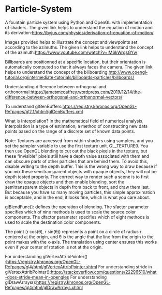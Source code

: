 # Particle-System

A fountain particle system using Python and OpenGL with implementation of shaders.
The given link helps to understand the equation of motion and its derivation:https://byjus.com/physics/derivation-of-equation-of-motion/

Images provided helps to illustrate the concept and viewpoints set according to the azimuths.
The given link helps to understand the concept of the azimuth:https://www.youtube.com/watch?v=lM6kWrgsGYw

Billboards are positionned at a specific location, but their orientation is automatically computed so that it always faces the camera.
The given link helps to understand the concept of the billboarding:http://www.opengl-tutorial.org/intermediate-tutorials/billboards-particles/billboards/

Understanding difference between orthogonal and orthonormal:https://jamesmccaffrey.wordpress.com/2019/12/14/the-difference-between-orthogonal-and-orthonormal-vectors/

To understand glGenBuffers:https://registry.khronos.org/OpenGL-Refpages/gl2.1/xhtml/glGenBuffers.xml

What is Interpolation?
In the mathematical field of numerical analysis, interpolation is a type of estimation, a method of constructing new data points based on the range of a discrete set of known data points.

Note: Textures are accessed from within shaders using samplers, and you set the sampler variable to use the first texture unit, GL_TEXTURE0. You then use OpenGL blending to cut out the black pixels in the texture, but these “invisible” pixels still have a depth value associated with them and can obscure parts of other particles that are behind them. To avoid this, disable writing to the depth buffer. This is the wrong way to draw because if you mix these semitransparent objects with opaque objects, they will not be depth tested properly. The correct way to render such a scene is to first draw the opaque objects and then enable blending, sort the semitransparent objects in depth from back to front, and draw them last. But because you have so many moving particles, this simple approximation is acceptable, and in the end, it looks fine, which is what you care about.

glBlendFunc(): defines the operation of blending. The sfactor parameter specifies which of nine methods is used to scale the source color components. The dfactor parameter specifies which of eight methods is used to scale the destination color components.

The point (r cos(θ), r sin(θ)) represents a point on a circle of radius r centered at the origin, and θ is the angle that the line from the origin to the point makes with the x-axis. The translation using center ensures this works even if your center of rotation is not at the origin.

For understanding glVertexAttribPointer() :https://registry.khronos.org/OpenGL-Refpages/gl4/html/glVertexAttribPointer.xhtml
For understanding stride in glVertexAttribPointer():https://stackoverflow.com/questions/22296510/what-does-stride-mean-in-opengles
For understanding glDrawArrays():https://registry.khronos.org/OpenGL-Refpages/gl4/html/glDrawArrays.xhtml
